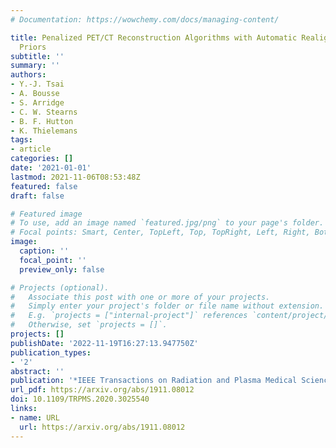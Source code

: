 ```yaml
---
# Documentation: https://wowchemy.com/docs/managing-content/

title: Penalized PET/CT Reconstruction Algorithms with Automatic Realignment for Anatomical
  Priors
subtitle: ''
summary: ''
authors:
- Y.-J. Tsai
- A. Bousse
- S. Arridge
- C. W. Stearns
- B. F. Hutton
- K. Thielemans
tags:
- article
categories: []
date: '2021-01-01'
lastmod: 2021-11-06T08:53:48Z
featured: false
draft: false

# Featured image
# To use, add an image named `featured.jpg/png` to your page's folder.
# Focal points: Smart, Center, TopLeft, Top, TopRight, Left, Right, BottomLeft, Bottom, BottomRight.
image:
  caption: ''
  focal_point: ''
  preview_only: false

# Projects (optional).
#   Associate this post with one or more of your projects.
#   Simply enter your project's folder or file name without extension.
#   E.g. `projects = ["internal-project"]` references `content/project/deep-learning/index.md`.
#   Otherwise, set `projects = []`.
projects: []
publishDate: '2022-11-19T16:27:13.947750Z'
publication_types:
- '2'
abstract: ''
publication: '*IEEE Transactions on Radiation and Plasma Medical Sciences*'
url_pdf: https://arxiv.org/abs/1911.08012
doi: 10.1109/TRPMS.2020.3025540
links:
- name: URL
  url: https://arxiv.org/abs/1911.08012
---
```

